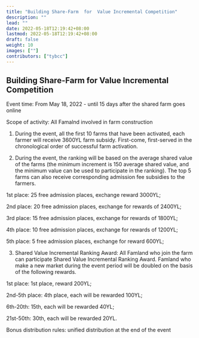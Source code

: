 ```yaml
---
title: "Building Share-Farm  for  Value Incremental Competition"
description: ""
lead: ""
date: 2022-05-18T12:19:42+08:00
lastmod: 2022-05-18T12:19:42+08:00
draft: false
weight: 10
images: [""]
contributors: ["tybcc"]
---
```

## **Building Share-Farm  for  Value Incremental Competition**

Event time: From May 18, 2022 - until 15 days after the shared farm goes online

Scope of activity: All Famalnd involved in farm construction



1. During the event, all the first 10 farms that have been activated, each farmer will receive 3600YL farm subsidy. First-come, first-served in the chronological order of successful farm activation.

   

2. During the event, the ranking will be based on the average shared value of the farms (the minimum increment is 150 average shared value, and the minimum value can be used to participate in the ranking). The top 5 farms can also receive corresponding admission fee subsidies to the farmers.

  1st place: 25 free admission places, exchange reward 3000YL;

  2nd place: 20 free admission places, exchange for rewards of 2400YL;

  3rd place: 15 free admission places, exchange for rewards of 1800YL;

  4th place: 10 free admission places, exchange for rewards of 1200YL;

  5th place: 5 free admission places, exchange for reward 600YL;

  

3. Shared Value Incremental Ranking Award: All Famland who join the farm can participate Shared Value Incremental Ranking Award. Famland who make a new market during the event period will be doubled on the basis of the following rewards.

  1st place: 1st place, reward 200YL;

  2nd-5th place: 4th place, each will be rewarded 100YL;

  6th-20th: 15th, each will be rewarded 40YL;

  21st-50th: 30th, each will be rewarded 20YL.

  

Bonus distribution rules: unified distribution at the end of the event
